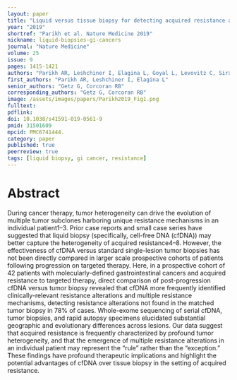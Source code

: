 ```yaml
---
layout: paper
title: "Liquid versus tissue biopsy for detecting acquired resistance and tumor heterogeneity in gastrointestinal cancers"
year: "2019"
shortref: "Parikh et al. Nature Medicine 2019"
nickname: liquid-biopsies-gi-cancers
journal: "Nature Medicine"
volume: 25
issue: 9
pages: 1415-1421
authors: "Parikh AR, Leshchiner I, Elagina L, Goyal L, Levovitz C, Siravegna G, Livitz D, Rhrissorrakrai K, Martin EE, Van Seventer EE, Hanna M, Slowik K, Utro F, Pinto CJ, Wong A, Danysh BP, de la Cruz FF, Fetter IJ, Nadres B, Shahzade HA, Allen JN, Blaszkowsky LS, Clark JW, Giantonio B, Murphy JE, Nipp RD, Roeland E, Ryan DP, Weekes CD, Kwak EL, Faris JE, Wo JY, Aguet F, Dey-Guha I, Hazar-Rethinam M, Dias-Santagata D, Ting DT, Zhu AX, Hong TS, Golub TR, Iafrate AJ, Adalsteinsson VA, Bardelli A, Parida L, Juric D, Getz G, Corcoran RB"
first_authors: "Parikh AR, Leshchiner I, Elagina L"
senior_authors: "Getz G, Corcoran RB"
corresponding_authors: "Getz G, Corcoran RB"
image: /assets/images/papers/Parikh2019_Fig1.png
fulltext:
pdflink:
doi: 10.1038/s41591-019-0561-9
pmid: 31501609
mpcid: PMC6741444.
category: paper
published: true
peerreview: true
tags: [liquid biopsy, gi cancer, resistance]
---
```


# Abstract

During cancer therapy, tumor heterogeneity can drive the evolution of multiple tumor subclones harboring unique resistance mechanisms in an individual patient1–3. Prior case reports and small case series have suggested that liquid biopsy (specifically, cell-free DNA (cfDNA)) may better capture the heterogeneity of acquired resistance4–8. However, the effectiveness of cfDNA versus standard single-lesion tumor biopsies has not been directly compared in larger scale prospective cohorts of patients following progression on targeted therapy. Here, in a prospective cohort of 42 patients with molecularly-defined gastrointestinal cancers and acquired resistance to targeted therapy, direct comparison of post-progression cfDNA versus tumor biopsy revealed that cfDNA more frequently identified clinically-relevant resistance alterations and multiple resistance mechanisms, detecting resistance alterations not found in the matched tumor biopsy in 78% of cases. Whole-exome sequencing of serial cfDNA, tumor biopsies, and rapid autopsy specimens elucidated substantial geographic and evolutionary differences across lesions. Our data suggest that acquired resistance is frequently characterized by profound tumor heterogeneity, and that the emergence of multiple resistance alterations in an individual patient may represent the “rule” rather than the “exception.” These findings have profound therapeutic implications and highlight the potential advantages of cfDNA over tissue biopsy in the setting of acquired resistance.
